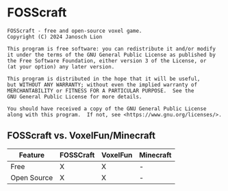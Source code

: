 # FOSScraft

    FOSScraft - free and open-source voxel game.
    Copyright (C) 2024 Janosch Lion

    This program is free software: you can redistribute it and/or modify
    it under the terms of the GNU General Public License as published by
    the Free Software Foundation, either version 3 of the License, or
    (at your option) any later version.

    This program is distributed in the hope that it will be useful,
    but WITHOUT ANY WARRANTY; without even the implied warranty of
    MERCHANTABILITY or FITNESS FOR A PARTICULAR PURPOSE.  See the
    GNU General Public License for more details.

    You should have received a copy of the GNU General Public License
    along with this program.  If not, see <https://www.gnu.org/licenses/>.


## FOSScraft vs. VoxelFun/Minecraft

|   Feature   | FOSSCraft | VoxelFun | Minecraft |
| ----------- | --------- | -------- | --------- |
| Free        | X         | X        | -         |
| Open Source | X         | X        | -         |

